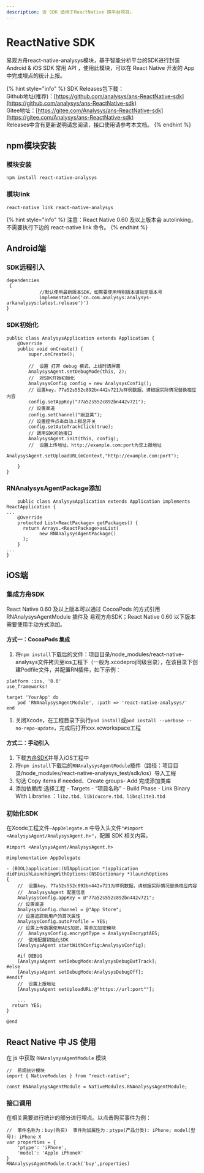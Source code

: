 ```yaml
---
description: 该 SDK 适用于ReactNative 跨平台项目。
---
```


# ReactNative SDK

易观方舟react-native-analysys模块，基于智能分析平台的SDK进行封装 Android & iOS SDK 常用 API ，使用此模块，可以在 React Native 开发的 App 中完成埋点的统计上报。

{% hint style="info" %}
SDK Releases包下载：  
Github地址\(推荐\)：[https://github.com/analysys/ans-ReactNative-sdk](https://github.com/analysys/ans-ReactNative-sdk)  
Gitee地址：[https://gitee.com/Analysys/ans-ReactNative-sdk](https://gitee.com/Analysys/ans-ReactNative-sdk)  
Releases中含有更新说明请您阅读，接口使用请参考本文档。
{% endhint %}

## npm模块安装

### 模块安装

```text
npm install react-native-analysys
```

### 模块link

```text
react-native link react-native-analysys
```

{% hint style="info" %}
注意：React Native 0.60 及以上版本会 autolinking，不需要执行下边的 react-native link 命令。
{% endhint %}

## Android端

### SDK远程引入

```text
dependencies
 { 
            //默认使用最新版本SDK，如需要使用特别版本请指定版本号 
            implementation('cn.com.analysys:analysys-arkanalysys:latest.release')') 
}
```

### SDK初始化

```text
public class AnalysysApplication extends Application {
    @Override
    public void onCreate() {
        super.onCreate();

        //  设置 打开 debug 模式，上线时请屏蔽
        AnalysysAgent.setDebugMode(this, 2);
        //  对SDK开始初始化
        AnalysysConfig config = new AnalysysConfig();
        // 设置key，77a52s552c892bn442v721为样例数据，请根据实际情况替换相应内容
        config.setAppKey("77a52s552c892bn442v721");
        // 设置渠道
        config.setChannel("豌豆荚");
        // 设置控件点击自动上报总开关
        config.setAutoTrackClick(true);
        // 调用SDK初始接口
        AnalysysAgent.init(this, config);
        //  设置上传地址，http://example.com:port为您上报地址
        AnalysysAgent.setUploadURL(mContext,"http://example.com:port");

    }
}
```

### RNAnalysysAgentPackage添加

```text
    public class AnalysysApplication extends Application implements ReactApplication {
...
    @Override
    protected List<ReactPackage> getPackages() {
      return Arrays.<ReactPackage>asList(
            new RNAnalysysAgentPackage()
      );
    }
...
}
```

## iOS端

### 集成方舟SDK

React Native 0.60 及以上版本可以通过 CocoaPods 的方式引用 RNAnalysysAgentModule 插件及 易观方舟SDK；React Native 0.60 以下版本需要使用手动方式添加。

#### 方式一：CocoaPods 集成

1. 将`npm install`下载后的文件：项目目录/node\_modules/react-native-analysys文件拷贝至ios工程下（一般为.xcodeproj同级目录），在该目录下创建Podfile文件，并配置RN插件，如下示例：

```text
platform :ios, '8.0'
use_frameworks!

target 'YourApp' do
    pod 'RNAnalysysAgentModule', :path => 'react-native-analysys/'
end
```

1. 关闭Xcode，在工程目录下执行`pod install`或`pod install --verbose --no-repo-update`，完成后打开xxx.xcworkspace工程

#### 方式二：手动引入

1. 下载[方舟SDK](https://github.com/analysys/ans-ios-sdk/releases)并导入iOS工程中
2. 将`npm install`下载后的`RNAnalysysAgentModule`插件（路径：项目目录/node\_modules/react-native-analysys\_test/sdk/ios）导入工程
3. 勾选 Copy items if needed、Create groups- Add 完成添加类库
4. 添加依赖库:选择工程 - Targets - “项目名称” - Build Phase - Link Binary With Libraries ：`libz.tbd、libicucore.tbd、libsqlite3.tbd`

### 初始化SDK

在Xcode工程文件`~AppDelegate.m` 中导入头文件`"#import <AnalysysAgent/AnalysysAgent.h>"`，配置 SDK 相关内容。

```text
#import <AnalysysAgent/AnalysysAgent.h>

@implementation AppDelegate

- (BOOL)application:(UIApplication *)application didFinishLaunchingWithOptions:(NSDictionary *)launchOptions
{
    //  设置key，77a52s552c892bn442v721为样例数据，请根据实际情况替换相应内容
    //  AnalysysAgent 配置信息
    AnalysysConfig.appKey = @"77a52s552c892bn442v721";
    // 设置渠道
    AnalysysConfig.channel = @"App Store";
    // 设置追踪新用户的首次属性
    AnalysysConfig.autoProfile = YES;
    // 设置上传数据使用AES加密，需添加加密模块
    //  AnalysysConfig.encryptType = AnalysysEncryptAES;
    //  使用配置初始化SDK
    [AnalysysAgent startWithConfig:AnalysysConfig];

    #if DEBUG
    [AnalysysAgent setDebugMode:AnalysysDebugButTrack];
#else
    [AnalysysAgent setDebugMode:AnalysysDebugOff];
#endif
    //  设置上报地址
    [AnalysysAgent setUploadURL:@"https://url:port""];

    ...
  return YES;
}

@end
```

## React Native 中 JS 使用

在 js 中获取 `RNAnalysysAgentModule` 模块

```text
//  易观统计模块
import { NativeModules } from "react-native";

const RNAnalysysAgentModule = NativeModules.RNAnalysysAgentModule;
```

### 接口调用

在相关需要进行统计的部分进行埋点。以点击购买事件为例：

```text
//  事件名称为：buy(购买)  事件附加属性为：ptype(产品分类): iPhone; model(型号): iPhone X
var properties = {
    'ptype': 'iPhone',
    'model': 'Apple iPhoneX'
}
RNAnalysysAgentModule.track('buy',properties)
```

